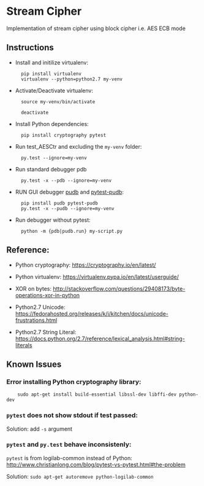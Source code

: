 # Stream Cipher 

Implementation of stream cipher using block cipher i.e. AES ECB mode

## Instructions

* Install and initilize virtualenv:


        pip install virtualenv
        virtualenv --python=python2.7 my-venv
     
* Activate/Deactivate virtualenv:


        source my-venv/bin/activate
        
        deactivate
        
* Install Python dependencies:


        pip install cryptography pytest
        

* Run test_AESCtr and excluding the `my-venv` folder:


        py.test --ignore=my-venv

* Run standard debugger pdb 

        py.test -x --pdb --ignore=my-venv

* RUN GUI debugger [pudb](https://github.com/inducer/pudb) and [pytest-pudb](https://github.com/wronglink/pytest-pudb):

 
        pip install pudb pytest-pudb
        py.test -x --pudb --ignore=my-venv
        
* Run debugger without pytest:


        python -m {pdb|pudb.run} my-script.py


## Reference:

* Python cryptography: https://cryptography.io/en/latest/

* Python virtualenv: https://virtualenv.pypa.io/en/latest/userguide/

* XOR on bytes: http://stackoverflow.com/questions/29408173/byte-operations-xor-in-python

* Python2.7 Unicode: https://fedorahosted.org/releases/k/i/kitchen/docs/unicode-frustrations.html

* Python2.7 String Literal: https://docs.python.org/2.7/reference/lexical_analysis.html#string-literals 

## Known Issues

### Error installing Python cryptography library:


        sudo apt-get install build-essential libssl-dev libffi-dev python-dev

### `pytest` does not show stdout if test passed: 
Solution: add `-s` argument

### `pytest` and `py.test` behave inconsistenly:

`pytest` is from logilab-common instead of Python: http://www.christianlong.com/blog/pytest-vs-pytest.html#the-problem

Solution: `sudo apt-get autoremove python-logilab-common`

